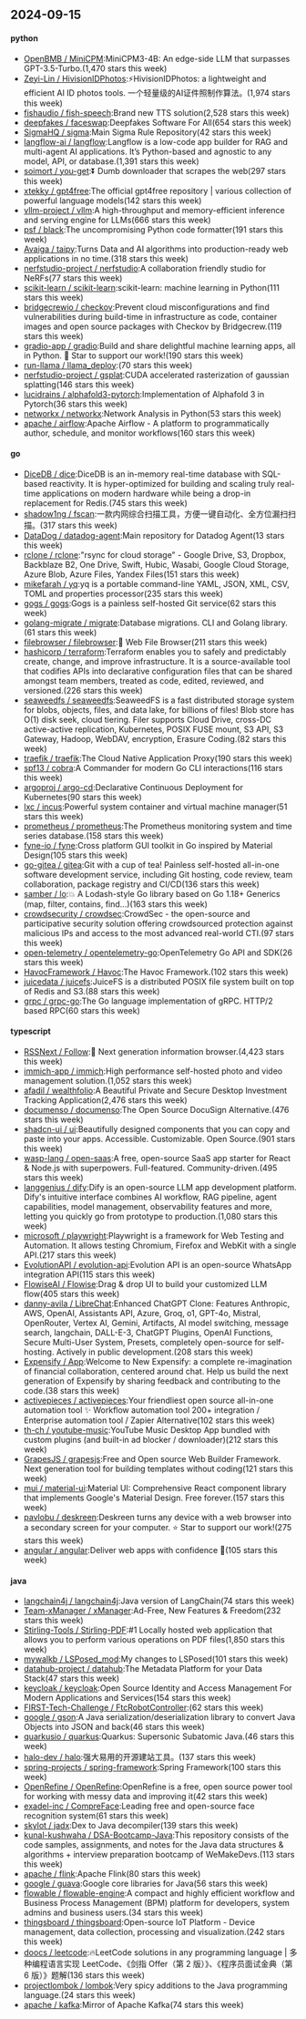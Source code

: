 ## 2024-09-15

#### python
* [OpenBMB / MiniCPM](https://github.com/OpenBMB/MiniCPM):MiniCPM3-4B: An edge-side LLM that surpasses GPT-3.5-Turbo.(1,470 stars this week)
* [Zeyi-Lin / HivisionIDPhotos](https://github.com/Zeyi-Lin/HivisionIDPhotos):⚡️HivisionIDPhotos: a lightweight and efficient AI ID photos tools. 一个轻量级的AI证件照制作算法。(1,974 stars this week)
* [fishaudio / fish-speech](https://github.com/fishaudio/fish-speech):Brand new TTS solution(2,528 stars this week)
* [deepfakes / faceswap](https://github.com/deepfakes/faceswap):Deepfakes Software For All(654 stars this week)
* [SigmaHQ / sigma](https://github.com/SigmaHQ/sigma):Main Sigma Rule Repository(42 stars this week)
* [langflow-ai / langflow](https://github.com/langflow-ai/langflow):Langflow is a low-code app builder for RAG and multi-agent AI applications. It’s Python-based and agnostic to any model, API, or database.(1,391 stars this week)
* [soimort / you-get](https://github.com/soimort/you-get):⏬ Dumb downloader that scrapes the web(297 stars this week)
* [xtekky / gpt4free](https://github.com/xtekky/gpt4free):The official gpt4free repository | various collection of powerful language models(142 stars this week)
* [vllm-project / vllm](https://github.com/vllm-project/vllm):A high-throughput and memory-efficient inference and serving engine for LLMs(666 stars this week)
* [psf / black](https://github.com/psf/black):The uncompromising Python code formatter(191 stars this week)
* [Avaiga / taipy](https://github.com/Avaiga/taipy):Turns Data and AI algorithms into production-ready web applications in no time.(318 stars this week)
* [nerfstudio-project / nerfstudio](https://github.com/nerfstudio-project/nerfstudio):A collaboration friendly studio for NeRFs(77 stars this week)
* [scikit-learn / scikit-learn](https://github.com/scikit-learn/scikit-learn):scikit-learn: machine learning in Python(111 stars this week)
* [bridgecrewio / checkov](https://github.com/bridgecrewio/checkov):Prevent cloud misconfigurations and find vulnerabilities during build-time in infrastructure as code, container images and open source packages with Checkov by Bridgecrew.(119 stars this week)
* [gradio-app / gradio](https://github.com/gradio-app/gradio):Build and share delightful machine learning apps, all in Python. 🌟 Star to support our work!(190 stars this week)
* [run-llama / llama_deploy](https://github.com/run-llama/llama_deploy):(70 stars this week)
* [nerfstudio-project / gsplat](https://github.com/nerfstudio-project/gsplat):CUDA accelerated rasterization of gaussian splatting(146 stars this week)
* [lucidrains / alphafold3-pytorch](https://github.com/lucidrains/alphafold3-pytorch):Implementation of Alphafold 3 in Pytorch(36 stars this week)
* [networkx / networkx](https://github.com/networkx/networkx):Network Analysis in Python(53 stars this week)
* [apache / airflow](https://github.com/apache/airflow):Apache Airflow - A platform to programmatically author, schedule, and monitor workflows(160 stars this week)

#### go
* [DiceDB / dice](https://github.com/DiceDB/dice):DiceDB is an in-memory real-time database with SQL-based reactivity. It is hyper-optimized for building and scaling truly real-time applications on modern hardware while being a drop-in replacement for Redis.(745 stars this week)
* [shadow1ng / fscan](https://github.com/shadow1ng/fscan):一款内网综合扫描工具，方便一键自动化、全方位漏扫扫描。(317 stars this week)
* [DataDog / datadog-agent](https://github.com/DataDog/datadog-agent):Main repository for Datadog Agent(13 stars this week)
* [rclone / rclone](https://github.com/rclone/rclone):"rsync for cloud storage" - Google Drive, S3, Dropbox, Backblaze B2, One Drive, Swift, Hubic, Wasabi, Google Cloud Storage, Azure Blob, Azure Files, Yandex Files(151 stars this week)
* [mikefarah / yq](https://github.com/mikefarah/yq):yq is a portable command-line YAML, JSON, XML, CSV, TOML and properties processor(235 stars this week)
* [gogs / gogs](https://github.com/gogs/gogs):Gogs is a painless self-hosted Git service(62 stars this week)
* [golang-migrate / migrate](https://github.com/golang-migrate/migrate):Database migrations. CLI and Golang library.(61 stars this week)
* [filebrowser / filebrowser](https://github.com/filebrowser/filebrowser):📂 Web File Browser(211 stars this week)
* [hashicorp / terraform](https://github.com/hashicorp/terraform):Terraform enables you to safely and predictably create, change, and improve infrastructure. It is a source-available tool that codifies APIs into declarative configuration files that can be shared amongst team members, treated as code, edited, reviewed, and versioned.(226 stars this week)
* [seaweedfs / seaweedfs](https://github.com/seaweedfs/seaweedfs):SeaweedFS is a fast distributed storage system for blobs, objects, files, and data lake, for billions of files! Blob store has O(1) disk seek, cloud tiering. Filer supports Cloud Drive, cross-DC active-active replication, Kubernetes, POSIX FUSE mount, S3 API, S3 Gateway, Hadoop, WebDAV, encryption, Erasure Coding.(82 stars this week)
* [traefik / traefik](https://github.com/traefik/traefik):The Cloud Native Application Proxy(190 stars this week)
* [spf13 / cobra](https://github.com/spf13/cobra):A Commander for modern Go CLI interactions(116 stars this week)
* [argoproj / argo-cd](https://github.com/argoproj/argo-cd):Declarative Continuous Deployment for Kubernetes(90 stars this week)
* [lxc / incus](https://github.com/lxc/incus):Powerful system container and virtual machine manager(51 stars this week)
* [prometheus / prometheus](https://github.com/prometheus/prometheus):The Prometheus monitoring system and time series database.(158 stars this week)
* [fyne-io / fyne](https://github.com/fyne-io/fyne):Cross platform GUI toolkit in Go inspired by Material Design(105 stars this week)
* [go-gitea / gitea](https://github.com/go-gitea/gitea):Git with a cup of tea! Painless self-hosted all-in-one software development service, including Git hosting, code review, team collaboration, package registry and CI/CD(136 stars this week)
* [samber / lo](https://github.com/samber/lo):💥 A Lodash-style Go library based on Go 1.18+ Generics (map, filter, contains, find...)(163 stars this week)
* [crowdsecurity / crowdsec](https://github.com/crowdsecurity/crowdsec):CrowdSec - the open-source and participative security solution offering crowdsourced protection against malicious IPs and access to the most advanced real-world CTI.(97 stars this week)
* [open-telemetry / opentelemetry-go](https://github.com/open-telemetry/opentelemetry-go):OpenTelemetry Go API and SDK(26 stars this week)
* [HavocFramework / Havoc](https://github.com/HavocFramework/Havoc):The Havoc Framework.(102 stars this week)
* [juicedata / juicefs](https://github.com/juicedata/juicefs):JuiceFS is a distributed POSIX file system built on top of Redis and S3.(88 stars this week)
* [grpc / grpc-go](https://github.com/grpc/grpc-go):The Go language implementation of gRPC. HTTP/2 based RPC(60 stars this week)

#### typescript
* [RSSNext / Follow](https://github.com/RSSNext/Follow):🧡 Next generation information browser.(4,423 stars this week)
* [immich-app / immich](https://github.com/immich-app/immich):High performance self-hosted photo and video management solution.(1,052 stars this week)
* [afadil / wealthfolio](https://github.com/afadil/wealthfolio):A Beautiful Private and Secure Desktop Investment Tracking Application(2,476 stars this week)
* [documenso / documenso](https://github.com/documenso/documenso):The Open Source DocuSign Alternative.(476 stars this week)
* [shadcn-ui / ui](https://github.com/shadcn-ui/ui):Beautifully designed components that you can copy and paste into your apps. Accessible. Customizable. Open Source.(901 stars this week)
* [wasp-lang / open-saas](https://github.com/wasp-lang/open-saas):A free, open-source SaaS app starter for React & Node.js with superpowers. Full-featured. Community-driven.(495 stars this week)
* [langgenius / dify](https://github.com/langgenius/dify):Dify is an open-source LLM app development platform. Dify's intuitive interface combines AI workflow, RAG pipeline, agent capabilities, model management, observability features and more, letting you quickly go from prototype to production.(1,080 stars this week)
* [microsoft / playwright](https://github.com/microsoft/playwright):Playwright is a framework for Web Testing and Automation. It allows testing Chromium, Firefox and WebKit with a single API.(217 stars this week)
* [EvolutionAPI / evolution-api](https://github.com/EvolutionAPI/evolution-api):Evolution API is an open-source WhatsApp integration API(115 stars this week)
* [FlowiseAI / Flowise](https://github.com/FlowiseAI/Flowise):Drag & drop UI to build your customized LLM flow(405 stars this week)
* [danny-avila / LibreChat](https://github.com/danny-avila/LibreChat):Enhanced ChatGPT Clone: Features Anthropic, AWS, OpenAI, Assistants API, Azure, Groq, o1, GPT-4o, Mistral, OpenRouter, Vertex AI, Gemini, Artifacts, AI model switching, message search, langchain, DALL-E-3, ChatGPT Plugins, OpenAI Functions, Secure Multi-User System, Presets, completely open-source for self-hosting. Actively in public development.(208 stars this week)
* [Expensify / App](https://github.com/Expensify/App):Welcome to New Expensify: a complete re-imagination of financial collaboration, centered around chat. Help us build the next generation of Expensify by sharing feedback and contributing to the code.(38 stars this week)
* [activepieces / activepieces](https://github.com/activepieces/activepieces):Your friendliest open source all-in-one automation tool ✨ Workflow automation tool 200+ integration / Enterprise automation tool / Zapier Alternative(102 stars this week)
* [th-ch / youtube-music](https://github.com/th-ch/youtube-music):YouTube Music Desktop App bundled with custom plugins (and built-in ad blocker / downloader)(212 stars this week)
* [GrapesJS / grapesjs](https://github.com/GrapesJS/grapesjs):Free and Open source Web Builder Framework. Next generation tool for building templates without coding(121 stars this week)
* [mui / material-ui](https://github.com/mui/material-ui):Material UI: Comprehensive React component library that implements Google's Material Design. Free forever.(157 stars this week)
* [pavlobu / deskreen](https://github.com/pavlobu/deskreen):Deskreen turns any device with a web browser into a secondary screen for your computer. ⭐️ Star to support our work!(275 stars this week)
* [angular / angular](https://github.com/angular/angular):Deliver web apps with confidence 🚀(105 stars this week)

#### java
* [langchain4j / langchain4j](https://github.com/langchain4j/langchain4j):Java version of LangChain(74 stars this week)
* [Team-xManager / xManager](https://github.com/Team-xManager/xManager):Ad-Free, New Features & Freedom(232 stars this week)
* [Stirling-Tools / Stirling-PDF](https://github.com/Stirling-Tools/Stirling-PDF):#1 Locally hosted web application that allows you to perform various operations on PDF files(1,850 stars this week)
* [mywalkb / LSPosed_mod](https://github.com/mywalkb/LSPosed_mod):My changes to LSPosed(101 stars this week)
* [datahub-project / datahub](https://github.com/datahub-project/datahub):The Metadata Platform for your Data Stack(47 stars this week)
* [keycloak / keycloak](https://github.com/keycloak/keycloak):Open Source Identity and Access Management For Modern Applications and Services(154 stars this week)
* [FIRST-Tech-Challenge / FtcRobotController](https://github.com/FIRST-Tech-Challenge/FtcRobotController):(62 stars this week)
* [google / gson](https://github.com/google/gson):A Java serialization/deserialization library to convert Java Objects into JSON and back(46 stars this week)
* [quarkusio / quarkus](https://github.com/quarkusio/quarkus):Quarkus: Supersonic Subatomic Java.(46 stars this week)
* [halo-dev / halo](https://github.com/halo-dev/halo):强大易用的开源建站工具。(137 stars this week)
* [spring-projects / spring-framework](https://github.com/spring-projects/spring-framework):Spring Framework(100 stars this week)
* [OpenRefine / OpenRefine](https://github.com/OpenRefine/OpenRefine):OpenRefine is a free, open source power tool for working with messy data and improving it(42 stars this week)
* [exadel-inc / CompreFace](https://github.com/exadel-inc/CompreFace):Leading free and open-source face recognition system(61 stars this week)
* [skylot / jadx](https://github.com/skylot/jadx):Dex to Java decompiler(139 stars this week)
* [kunal-kushwaha / DSA-Bootcamp-Java](https://github.com/kunal-kushwaha/DSA-Bootcamp-Java):This repository consists of the code samples, assignments, and notes for the Java data structures & algorithms + interview preparation bootcamp of WeMakeDevs.(113 stars this week)
* [apache / flink](https://github.com/apache/flink):Apache Flink(80 stars this week)
* [google / guava](https://github.com/google/guava):Google core libraries for Java(56 stars this week)
* [flowable / flowable-engine](https://github.com/flowable/flowable-engine):A compact and highly efficient workflow and Business Process Management (BPM) platform for developers, system admins and business users.(34 stars this week)
* [thingsboard / thingsboard](https://github.com/thingsboard/thingsboard):Open-source IoT Platform - Device management, data collection, processing and visualization.(242 stars this week)
* [doocs / leetcode](https://github.com/doocs/leetcode):🔥LeetCode solutions in any programming language | 多种编程语言实现 LeetCode、《剑指 Offer（第 2 版）》、《程序员面试金典（第 6 版）》题解(136 stars this week)
* [projectlombok / lombok](https://github.com/projectlombok/lombok):Very spicy additions to the Java programming language.(24 stars this week)
* [apache / kafka](https://github.com/apache/kafka):Mirror of Apache Kafka(74 stars this week)
